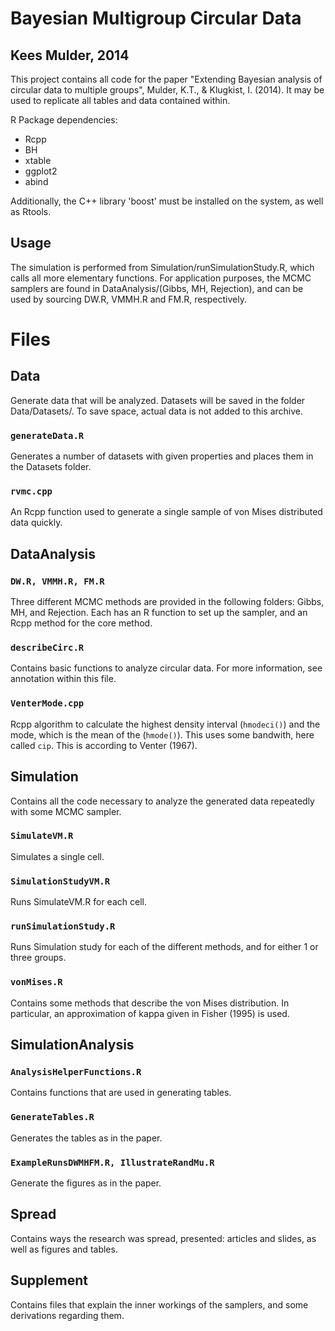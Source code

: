 # Bayesian Multigroup Circular Data
## Kees Mulder, 2014

This project contains all code for the paper "Extending Bayesian analysis of circular data to multiple groups", Mulder, K.T., & Klugkist, I. (2014). It may be used to replicate all tables and data contained within.  


R Package dependencies:

- Rcpp
- BH
- xtable
- ggplot2
- abind

Additionally, the C++ library 'boost' must be installed on the system, as well as Rtools.

## Usage

The simulation is performed from Simulation/runSimulationStudy.R, which calls all more elementary functions. For application purposes, the MCMC samplers are found in DataAnalysis/(Gibbs, MH, Rejection), and can be used by sourcing DW.R, VMMH.R and FM.R, respectively. 

# Files

## Data

Generate data that will be analyzed. Datasets will be saved in the folder Data/Datasets/.  To save space, actual data is not added to this archive. 

### `generateData.R` 

Generates a number of datasets with given properties and places them in the Datasets folder. 

### `rvmc.cpp`

An Rcpp function used to generate a single sample of von Mises distributed data quickly. 

## DataAnalysis

### `DW.R, VMMH.R, FM.R`

Three different MCMC methods are provided in the following folders: Gibbs, MH, and Rejection. Each has an R function to set up the sampler, and an Rcpp method for the core method. 

### `describeCirc.R`

Contains basic functions to analyze circular data. For more information, see annotation within this file. 

### `VenterMode.cpp`

Rcpp algorithm to calculate the highest density interval (`hmodeci()`) and the mode, which is the mean of  the (`hmode()`). This uses some bandwith, here called `cip`. This is according to Venter (1967).


## Simulation

Contains all the code necessary to analyze the generated data repeatedly with some MCMC sampler. 

### `SimulateVM.R`

Simulates a single cell.

### `SimulationStudyVM.R`

Runs SimulateVM.R for each cell.

### `runSimulationStudy.R`

Runs Simulation study for each of the different methods, and for either 1 or three groups. 

### `vonMises.R`

Contains some methods that describe the von Mises distribution. In particular, an approximation of kappa given in Fisher (1995) is used. 

## SimulationAnalysis

### `AnalysisHelperFunctions.R` 

Contains functions that are used in generating tables.

### `GenerateTables.R` 
Generates the tables as in the paper. 

### `ExampleRunsDWMHFM.R, IllustrateRandMu.R` 
Generate the figures as in the paper.

## Spread
Contains ways the research was spread, presented: articles and slides, as well as figures and tables. 

## Supplement
Contains files that explain the inner workings of the samplers, and some derivations regarding them. 

 
